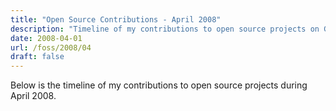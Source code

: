 ```yaml
---
title: "Open Source Contributions - April 2008"
description: "Timeline of my contributions to open source projects on GitHub during April 2008."
date: 2008-04-01
url: /foss/2008/04
draft: false
---
```


Below is the timeline of my contributions to open source projects during April 2008.


